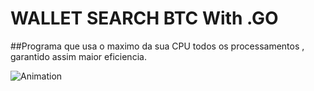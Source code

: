 # WALLET SEARCH BTC With .GO
##Programa que usa o maximo da sua CPU todos os processamentos , garantido assim maior eficiencia.

![Animation](https://cointimes.com.br/wp-content/uploads/2021/05/gifdogecoinmining-300x169.gif)
